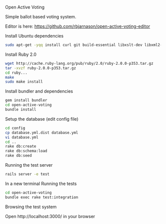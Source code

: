 Open Active Voting

Simple ballot based voting system.

Editor is here:
https://github.com/rbjarnason/open-active-voting-editor

Install Ubuntu dependencies
````bash
sudo apt-get -yqq install curl git build-essential libxslt-dev libxml2-dev libmysqlclient-dev mysql-server
````

Install Ruby 2.0
````bash
wget http://cache.ruby-lang.org/pub/ruby/2.0/ruby-2.0.0-p353.tar.gz
tar -xvzf ruby-2.0.0-p353.tar.gz
cd ruby...
make
sudo make install
````

Install bundler and dependencies
````bash
gem install bundler
cd open-active-voting
bundle install
````

Setup the database (edit config file)
````bash
cd config
cp database.yml.dist database.yml
vi database.yml
cd ..
rake db:create
rake db:schema:load
rake db:seed
````

Running the test server
````bash
rails server -e test
````

In a new terminal Running the tests
````bash
cd open-active-voting
bundle exec rake test:integration
````

Browsing the test system

Open http://localhost:3000/ in your browser
